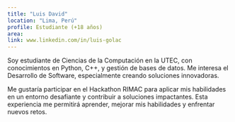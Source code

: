 ```yaml
---
title: "Luis David"
location: "Lima, Perú"
profile: Estudiante (+18 años)
area: 
link: www.linkedin.com/in/luis-golac
---
```


Soy estudiante de Ciencias de la Computación en la UTEC, con conocimientos en Python, C++, y gestión de bases de datos. Me interesa el Desarrollo de Software, especialmente creando soluciones innovadoras.

Me gustaría participar en el Hackathon RIMAC para aplicar mis habilidades en un entorno desafiante y contribuir a soluciones impactantes. Esta experiencia me permitirá aprender, mejorar mis habilidades y enfrentar nuevos retos.